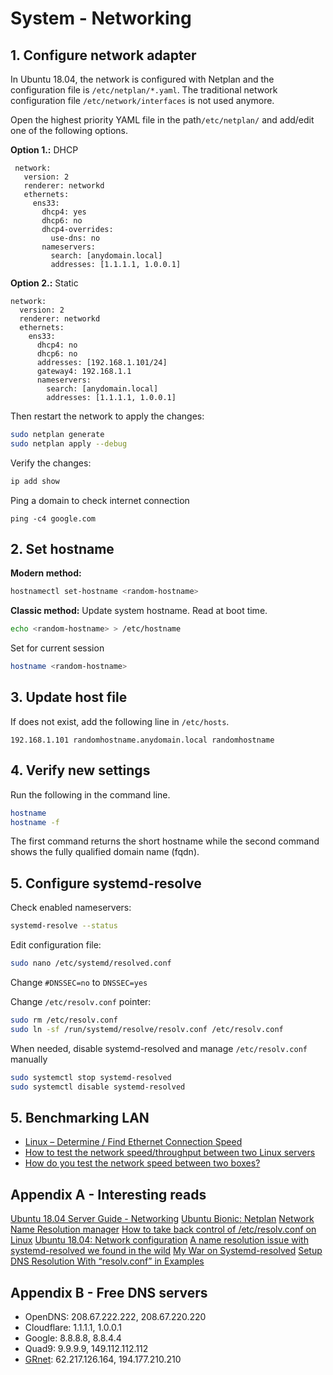 # System - Networking

## 1. Configure network adapter
In Ubuntu 18.04, the network is configured with Netplan and the configuration file is `/etc/netplan/*.yaml`. The traditional network configuration file `/etc/network/interfaces` is not used anymore.

Open the highest priority YAML file in the path`/etc/netplan/` and add/edit one of the following options.

**Option 1.:** DHCP
```
 network:
   version: 2
   renderer: networkd
   ethernets:
     ens33:
       dhcp4: yes
       dhcp6: no
       dhcp4-overrides:
         use-dns: no
       nameservers:
         search: [anydomain.local]
         addresses: [1.1.1.1, 1.0.0.1]
```
**Option 2.:** Static
```
network:
  version: 2
  renderer: networkd
  ethernets:
    ens33:
      dhcp4: no
      dhcp6: no
      addresses: [192.168.1.101/24]
      gateway4: 192.168.1.1
      nameservers:
        search: [anydomain.local]
        addresses: [1.1.1.1, 1.0.0.1]
```
Then restart the network to apply the changes:
```bash
sudo netplan generate
sudo netplan apply --debug
```
Verify the changes:
```bash
ip add show
```
Ping a domain to check internet connection
```
ping -c4 google.com
```

## 2. Set hostname
**Modern method:**
```bash
hostnamectl set-hostname <random-hostname>
```
**Classic method:**
Update system hostname. Read at boot time.
```bash
echo <random-hostname> > /etc/hostname
```
Set for current session
```bash
hostname <random-hostname>
```

## 3.  Update host file
If does not exist, add the following line in `/etc/hosts`.
```
192.168.1.101 randomhostname.anydomain.local randomhostname
```

## 4. Verify new settings
Run the following in the command line.
```bash
hostname
hostname -f
```
The first command returns the short hostname while the second command shows the fully qualified domain name (fqdn).

## 5. Configure systemd-resolve
Check enabled nameservers:
```bash
systemd-resolve --status
```
Edit configuration file:
```bash
sudo nano /etc/systemd/resolved.conf
```
Change 
`#DNSSEC=no` to `DNSSEC=yes`

Change `/etc/resolv.conf` pointer:
```bash
sudo rm /etc/resolv.conf
sudo ln -sf /run/systemd/resolve/resolv.conf /etc/resolv.conf
```
When needed, disable systemd-resolved and manage `/etc/resolv.conf` manually
```bash
sudo systemctl stop systemd-resolved
sudo systemctl disable systemd-resolved
```

## 5. Benchmarking LAN
- [Linux – Determine / Find Ethernet Connection Speed](https://www.cyberciti.biz/faq/howto-determine-ethernet-connection-speed/)  
- [How to test the network speed/throughput between two Linux servers](https://www.cyberciti.biz/faq/how-to-test-the-network-speedthroughput-between-two-linux-servers/)  
- [How do you test the network speed between two boxes?](https://askubuntu.com/questions/7976/how-do-you-test-the-network-speed-between-two-boxes)  

## Appendix A - Interesting reads
[Ubuntu 18.04 Server Guide - Networking](https://help.ubuntu.com/lts/serverguide/networking.html.en) 
[Ubuntu Bionic: Netplan](https://blog.ubuntu.com/2017/12/01/ubuntu-bionic-netplan)
[Network Name Resolution manager](https://www.freedesktop.org/software/systemd/man/systemd-resolved.service.html#/etc/resolv.conf)
[How to take back control of /etc/resolv.conf on Linux](https://www.ctrl.blog/entry/resolvconf-tutorial)
[Ubuntu 18.04: Network configuration](https://www.hiroom2.com/2018/05/29/ubuntu-1804-network-en/)
[A name resolution issue with systemd-resolved we found in the wild](https://moss.sh/name-resolution-issue-systemd-resolved/)
[My War on Systemd-resolved](https://ohthehugemanatee.org/blog/2018/01/25/my-war-on-systemd-resolved/)
[Setup DNS Resolution With “resolv.conf” in Examples](https://www.shellhacks.com/setup-dns-resolution-resolvconf-example/)

## Appendix B - Free DNS servers
- OpenDNS: 208.67.222.222, 208.67.220.220
- Cloudflare: 1.1.1.1, 1.0.0.1
- Google: 8.8.8.8, 8.8.4.4
- Quad9: 9.9.9.9, 149.112.112.112
- [GRnet](https://grnet.gr/services/cloud-services/%CF%85%CF%80%CE%B7%CF%81%CE%B5%CF%83%CE%AF%CE%B1-dns/):  62.217.126.164, 194.177.210.210
